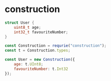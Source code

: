 # construction

``` C
struct User {
	uint8_t age;
	int32_t favouriteNumber;
}
```

``` javascript
const Construction = requrie("construction");
const t = Construction.types;

const User = new Construction({
	age: t.UInt8;
	favouriteNumber: t.Int32
});
```
